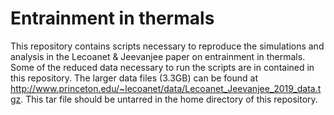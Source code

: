 # Entrainment in thermals

This repository contains scripts necessary to reproduce the simulations and analysis in the Lecoanet & Jeevanjee paper on entrainment in thermals. Some of the reduced data necessary to run the scripts are in contained in this repository. The larger data files (3.3GB) can be found at http://www.princeton.edu/~lecoanet/data/Lecoanet_Jeevanjee_2019_data.tgz. This tar file should be untarred in the home directory of this repository.
